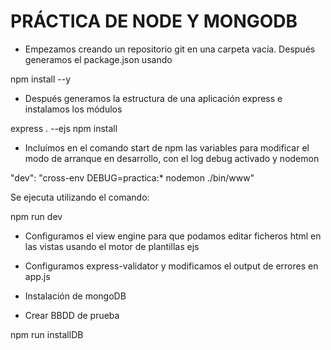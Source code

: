# PRÁCTICA DE NODE Y MONGODB

- Empezamos creando un repositorio git en una carpeta vacía. Después generamos el package.json usando 

npm install --y

- Después generamos la estructura de una aplicación express e instalamos los módulos 

express . --ejs
npm install

- Incluímos en el comando start de npm las variables para modificar el modo de arranque en desarrollo, con el log debug activado y nodemon

"dev": "cross-env DEBUG=practica:* nodemon ./bin/www"

Se ejecuta utilizando el comando:

npm run dev

- Configuramos el view engine para que podamos editar ficheros html en las vistas usando el motor de plantillas ejs
- Configuramos express-validator y modificamos el output de errores en app.js

- Instalación de mongoDB

- Crear BBDD de prueba

npm run installDB
